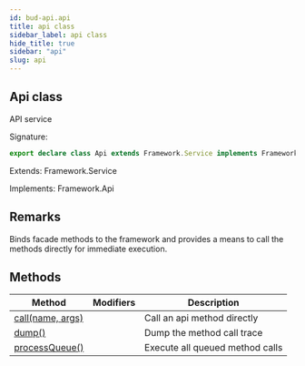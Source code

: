 ```yaml
---
id: bud-api.api
title: api class
sidebar_label: api class
hide_title: true
sidebar: "api"
slug: api
---
```


## Api class

API service

Signature:

```typescript
export declare class Api extends Framework.Service implements Framework.Api
```

Extends: Framework.Service

Implements: Framework.Api

## Remarks

Binds facade methods to the framework and provides a means to call the methods directly for immediate execution.

## Methods

| Method                                          | Modifiers | Description                     |
| ----------------------------------------------- | --------- | ------------------------------- |
| [call(name, args)](/api/bud-api/api/call)       |           | Call an api method directly     |
| [dump()](/api/bud-api/api/dump)                 |           | Dump the method call trace      |
| [processQueue()](/api/bud-api/api/processqueue) |           | Execute all queued method calls |

